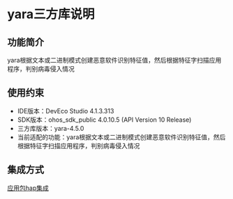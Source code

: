 # yara三方库说明

## 功能简介

 yara根据文本或二进制模式创建恶意软件识别特征值，然后根据特征字扫描应用程序，判别病毒侵入情况

 ## 使用约束
-  IDE版本：DevEco Studio 4.1.3.313 
-  SDK版本：ohos_sdk_public 4.0.10.5 (API Version 10 Release)
-  三方库版本：yara-4.5.0
-  当前适配的功能：yara根据文本或二进制模式创建恶意软件识别特征值，然后根据特征字扫描应用程序，判别病毒侵入情况

 ## 集成方式
 [应用包hap集成](docs/hap_integrate.md)





